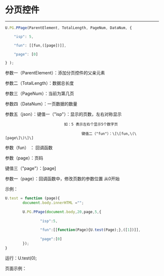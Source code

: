 # 分页控件

---

```js
U.PG.PPage(ParentElement, TotalLength, PageNum, DataNum, {

    "isp": 5, 

    "fun": [[fun,([page])]], 

    "page": [0]

} );
```

参数一（ParentElement）：添加分页控件的父亲元素

参数二（TotalLength）：数据总长度

参数三（PageNum）：当前为第几页

参数四（DataNum）：一页数据的数量

参数五（json）：键值一（"isp"）：显示的页数，左右对称显示

                               如：5 表示左右个显示5个数字页

                                       键值二（"fun"）：\[\[fun,\(\[page\]\)\]\]

参数（fun） ： 回调函数

参数（page）：页码

键值三（"page"）：\[page\]

参数一（page）：回调函数中，修改页数的参数位置 从0开始

示例：

```js
U.test = function (page){
        document.body.innerHTML ="";
        
        U.PG.PPage(document.body,20,page,5,{
        
                "isp":5,
                
                "fun":[[function(Page){U.test(Page);},([1])]],
                
                "page":[0]
        });
}
```

运行：U.test\(0\);

页面示例：



